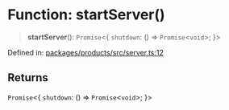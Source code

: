 # Function: startServer()

> **startServer**(): `Promise`\<\{ `shutdown`: () => `Promise`\<`void`\>; \}\>

Defined in: [packages/products/src/server.ts:12](https://github.com/happyvertical/smrt/blob/71a16025d52b026725fd522a392015e67e1d6489/packages/products/src/server.ts#L12)

## Returns

`Promise`\<\{ `shutdown`: () => `Promise`\<`void`\>; \}\>
